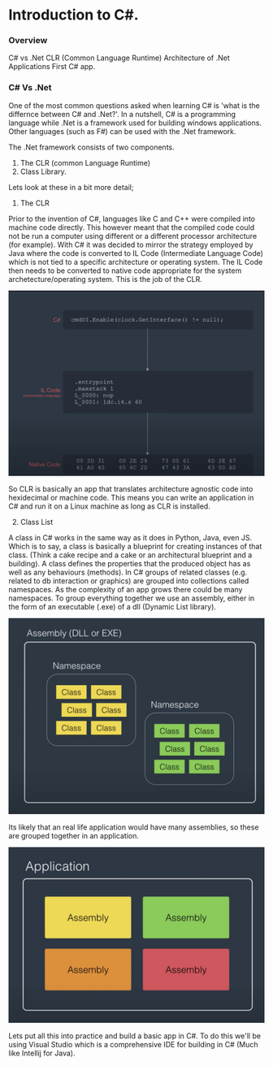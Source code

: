 # Introduction to C#.


### Overview

C# vs .Net
CLR (Common Language Runtime)
Architecture of .Net Applications
First C# app.

### C# Vs .Net

One of the most common questions asked when learning C# is 'what is the differnce between C# and .Net?'.
In a nutshell, C# is a programming language while .Net is a framework used for building windows applications. Other languages (such as F#) can be used with the .Net framework.

The .Net framework consists of two components.
1. The CLR (common Language Runtime)
2. Class Library.

Lets look at these in a bit more detail;
1. The CLR

Prior to the invention of C#, languages like C and C++ were compiled into machine code directly. This however meant that the compiled code could not be run a computer using different or a different processor architecture (for example).
With C# it was decided to mirror the strategy employed by Java where the code is converted to IL Code (Intermediate Language Code) which is not tied to a specific architecture or operating system.
The IL Code then needs to be converted to native code appropriate for the system archetecture/operating system. This is the job of the CLR.

![clr](./images/clr.png)

So CLR is basically an app that translates architecture agnostic code into hexidecimal or machine code.
This means you can write an application in C# and run it on a Linux machine as long as CLR is installed.


2. Class List

A class in C# works in the same way as it does in Python, Java, even JS. Which is to say, a class is basically a blueprint for creating instances of that class. (Think a cake recipe and a cake or an architectural blueprint and a building).
A class defines the properties that the produced object has as well as any behaviours (methods).
In C# groups of related classes (e.g. related to db interaction or graphics) are grouped into collections called namespaces.
As the complexity of an app grows there could be many namespaces. To group everything together we use an assembly, either in the form of an executable (.exe) of a dll (Dynamic List library).

![Alt text](images/assembly.png)

Its likely that an real life application would have many assemblies, so these are grouped together in an application.

![Alt text](images/application.png)

Lets put all this into practice and build a basic app in C#.
To do this we'll be using Visual Studio which is a comprehensive IDE for building in C# (Much like Intellij for Java).


